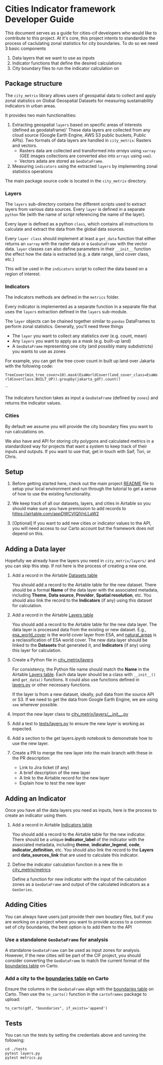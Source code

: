 # Cities Indicator framework Developer Guide
This document serves as a guide for cities-cif developers who would like to contribute to this project. At it's core, this project intents to standardize the process of caclulating zonal statistics for city boundaries. To do so we need 3 basic components
 1. Data layers that we want to use as inputs
 2. Indicator functions that define the desired calculations
 3. City boundary files to run the indicator calculation on

## Package structure

The `city_metrix` library allows users of geospatial data to collect and apply zonal statistics on Global Geospatial Datasets for measuring sustainability indicators in urban areas.

It provides two main functionalities:
1. Extracting geospatial `layers` based on specific areas of interests (defined as geodataframe)' These data layers are collected from any cloud source (Google Earth Engine, AWS S3 public buckets, Public APIs). Two formats of data layers are handled in `city_metrix`: Rasters and vectors. 
    - Rasters data are collected and transformed into _arrays_ using `xarray` (GEE images collections are converted also into `arrays` using `xee`).
    - Vectors adata are stored as `GeoDataFrame`.  
2. Measuring `indicators` using the extracted `layers` by implementing zonal statistics operations 

The main package source code is located in the `city_metrix` directory.

### Layers
The `layers` sub-directory contains the different scripts used to extract layers from various data sources. Every `layer` is defined in a separate `python` file (with the name of script referencing the name of the layer). 

Every layer is defined as a python `class`, which contains all instructions to calculate and extract the data from the global data sources. 

Every `layer class` should implement at least a `get_data` function that either returns an `xarray` with the raster data or a `GeoDataFrame` with the vector data. `layer` classes can also define parameters in their `__init__` function the effect how the data is extracted (e.g. a date range, land cover class, etc.)

This will be used in the `indicators` script to collect the data based on a region of interest.

### Indicators

The indicators methods are defined in the `metrics` folder. 

Every indicator is implemented as a separate function in a separate file that uses the `layers` extraction defined in the `layers` sub-module.

The `layer` objects can be chained together similar to `pandas` DataFrames to perform zonal statistics. Generally, you'll need three things

- The `layer` you want to collect any statistics over (e.g. count, mean)
- Any `layers` you want to apply as a mask (e.g. built-up land)
- A `GeoDataFrame` representing one city (and possibly many subdistricts) you wants to use as zones

For example, you can get the tree cover count in built up land over Jakarta with the following code:

`TreeCover(min_tree_cover=10).mask(EsaWorldCover(land_cover_class=EsaWorldCoverClass.BUILT_UP)).groupby(jakarta_gdf).count()`


``

The indicators function takes as input a `GeoDataFrame` (defined by `zones`) and returns the indicator values.

### Cities
By default we assume you will provide the city boundary files you want to run calculations on. 

We also have and API for storing city polygons and calculated metrics in a standardized way for projects that want a system to keep track of their inputs and outputs. If you want to use that, get in touch with Saif, Tori, or Chris.

## Setup

1. Before getting started here, check out the main project [README](../README.md) file to setup your local environment and run through the tutorial to get a sense of how to use the existing functionality.

2. We keep track of all our datasets, layers, and cities in Airtable so you should make sure you have premission to add records to https://airtable.com/appDWCVIQlVnLLaW2

3. [Optional] If you want to add new cities or indicator values to the API, you will need access to our Carto account but the framework does not depend on this.


## Adding a Data layer
Hopefully we already have the layers you need in `city_metrix/layers/` and you can skip this step. If not here is the process of creating a new one.

1. Add a record in the Airtable [Datasets table](https://airtable.com/appDWCVIQlVnLLaW2/tblYpXsxxuaOk3PaZ/viwpdlQcUxqxP6R2s?blocks=hide)

    You should add a record to the Airtable table for the new dataset. There should be a formal **Name** of the data layer with the associated metadata, including **Theme**, **Data source**, **Providor**, **Spatial resolution**, etc. You should also link the record to the **Indicators** (if any) using this dataset for calculation.

2. Add a record in the Airtable [Layers table](https://airtable.com/appDWCVIQlVnLLaW2/tblS72ZH2EKJ3hy61/viw1IM6ZT6VoHSgBU?blocks=hide)

    You should add a record to the Airtable table for the new data layer. The data layer is processed data from the existing or new dataset. E.g., [esa_world_cover](../city_metrix/layers/esa_world_cover.py) is the world cover layer from ESA, and [natural_areas](../city_metrix/layers/natural_areas.py) is a reclassification of ESA world cover. The new data layer should be linked to the **Datasets** that generated it, and **Indicators** (if any) using this layer for calculation.

3. Create a Python file in [city_metrix/layers](../city_metrix/layers)

    For consistency, the Python file name should match the **Name** in the Airtable [Layers table](https://airtable.com/appDWCVIQlVnLLaW2/tblS72ZH2EKJ3hy61/viw1IM6ZT6VoHSgBU?blocks=hide). Each data layer should be a class with `__init__()` and `get_data()` functions. It could also use functions defined in [layers.py](../city_metrix/layers/layer.py) or other necessary functions.

    If the layer is from a new dataset, ideally, pull data from the source API or S3. If we need to get the data from Google Earth Engine, we are using `xee` wherever possible. 

4. Import the new layer class to [city_metrix/layers/\_\_init\_\_.py](../city_metrix/layers/__init__.py)

5. Add a test to [tests/layers.py](../tests/layers.py) to ensure the new layer is working as expected.

6. Add a section to the get layers.ipynb notebook to demonstrate how to use the new layer.

7. Create a PR to merge the new layer into the main branch with these in the PR description:
    - Link to Jira ticket (if any)
    - A brief description of the new layer
    - A link to the Airtable record for the new layer
    - Explain how to test the new layer


## Adding an Indicator
Once you have all the data layers you need as inputs, here is the process to create an indicator using them.

1. Add a record in Airtable [Indicators table](https://airtable.com/appDWCVIQlVnLLaW2/tblWcJ2qqGCFakVdF/viwM0Ckgctf3fPkn9?blocks=hide)

    You should add a record to the Airtable table for the new indicator. There should be a unique **indicator_label** of the indicator with the associated metadata, including **theme**, **indicator_legend**, **code**, **indicator_definition**, etc. You should also link the record to the **Layers** and **data_sources_link** that are used to calculate this indicator.

2. Define the indicator calculation function in a new file in [city_metrix/metrics](../city_metrix/metrics)

    Define a function for new indicator with the input of the calculation zones as a `GeoDataFrame` and output of the calculated indicators as a `GeoSeries`.


## Adding Cities
You can always have users just provide their own boudary files, but if you are working on a project where you want to provide access to a common set of city boundaries, the best option is to add them to the API

### Use a standalone `GeoDataFrame` for analysis
    
A standalone `GeoDataFrame` can be used as input zones for analysis. However, if the new cities will be part of the CIF project, you should consider converting the `GeoDataFrame` to match the current format of the [boundaries table](https://resourcewatch.carto.com/u/wri-cities/tables/boundaries/public?redirected=true) on Carto.

### Add a city to the [boundaries table](https://resourcewatch.carto.com/u/wri-cities/tables/boundaries/public?redirected=true) on Carto

Ensure the columns in the `GeoDataFrame` align with the [boundaries table](https://resourcewatch.carto.com/u/wri-cities/tables/boundaries/public?redirected=true) on Carto. Then use the `to_carto()` function in the `cartoframes` package to upload: 

```to_carto(gdf, "boundaries", if_exists='append')```


## Tests
You can run the tests by setting the credentials above and running the following:

```
cd ./tests
pytest layers.py
pytest metrics.py
```

